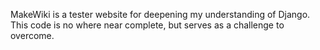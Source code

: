 MakeWiki is a tester website for deepening my understanding of Django. This code is no where near  complete, but serves as a challenge to overcome. 